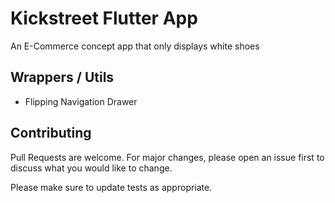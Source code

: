 # Kickstreet Flutter App
An E-Commerce concept app that only displays white shoes 

## Wrappers / Utils
- Flipping Navigation Drawer

## Contributing
Pull Requests are welcome. For major changes, please open an issue first to discuss what you would like to change.

Please make sure to update tests as appropriate.
